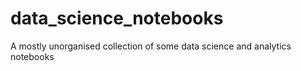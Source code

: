 # data_science_notebooks
A mostly unorganised collection of some data science and analytics notebooks
